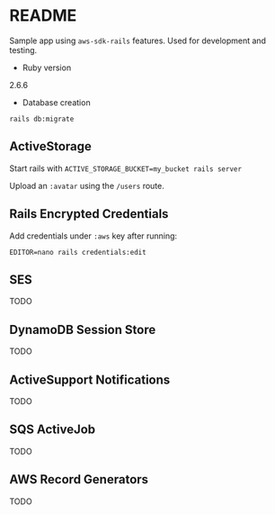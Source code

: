 # README

Sample app using `aws-sdk-rails` features. Used for development and testing.

* Ruby version

2.6.6

* Database creation

`rails db:migrate`

## ActiveStorage

Start rails with `ACTIVE_STORAGE_BUCKET=my_bucket rails server`

Upload an `:avatar` using the `/users` route.

## Rails Encrypted Credentials

Add credentials under `:aws` key after running:

`EDITOR=nano rails credentials:edit`

## SES

TODO

## DynamoDB Session Store

TODO

## ActiveSupport Notifications

TODO

## SQS ActiveJob

TODO

## AWS Record Generators

TODO
